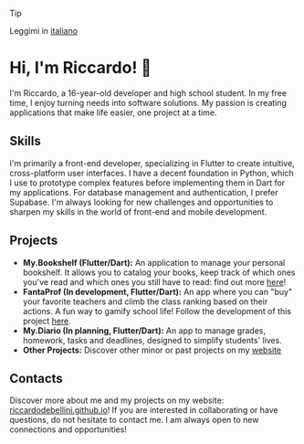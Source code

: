 > [!TIP]
> Leggimi in [italiano](/)

# Hi, I'm Riccardo! 👋

I'm Riccardo, a 16-year-old developer and high school student. In my free time, I enjoy turning needs into software solutions. My passion is creating applications that make life easier, one project at a time.

## Skills

I'm primarily a front-end developer, specializing in Flutter to create intuitive, cross-platform user interfaces. I have a decent foundation in Python, which I use to prototype complex features before implementing them in Dart for my applications. For database management and authentication, I prefer Supabase. I'm always looking for new challenges and opportunities to sharpen my skills in the world of front-end and mobile development.

## Projects

* **My.Bookshelf (Flutter/Dart):** An application to manage your personal bookshelf. It allows you to catalog your books, keep track of which ones you've read and which ones you still have to read: find out more [here](https://github.com/riccardodebellini/mybookshelf)!
* **FantaProf (In development, Flutter/Dart):** An app where you can "buy" your favorite teachers and climb the class ranking based on their actions. A fun way to gamify school life! Follow the development of this project [here](https://github.com/riccardodebellini/mybookshelf).
* **My.Diario (In planning, Flutter/Dart):** An app to manage grades, homework, tasks and deadlines, designed to simplify students' lives.
* **Other Projects:** Discover other minor or past projects on my [website](https://riccardodebellini.github.io/#/projects)

## Contacts

Discover more about me and my projects on my website: [riccardodebellini.github.io](https://riccardodebellini.github.io)! If you are interested in collaborating or have questions, do not hesitate to contact me. I am always open to new connections and opportunities!
